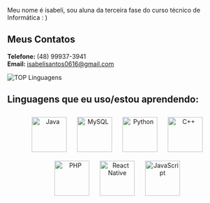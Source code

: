 Meu nome é isabeli, sou aluna da terceira fase do curso técnico de Informática : )
<br>
## Meus Contatos
<b>Telefone: </b>(48) 99937-3941<br>
<b>Email: </b>isabelisantos0616@gmail.com

![TOP Linguagens](https://github-readme-stats.vercel.app/api/top-langs/?username=isabelimachado&layout=compact&theme=dracula)

## Linguagens que eu uso/estou aprendendo:
<p align="center">
  <img src="https://cdn.jsdelivr.net/gh/devicons/devicon/icons/java/java-original-wordmark.svg" alt="Java" width="80" height="80" style="margin: 10px;">
  <img src="https://cdn.jsdelivr.net/gh/devicons/devicon/icons/mysql/mysql-original-wordmark.svg" alt="MySQL" width="80" height="80" style="margin: 10px;">
  <img src="https://upload.wikimedia.org/wikipedia/commons/c/c3/Python-logo-notext.svg" alt="Python" width="80" height="80" style="margin: 10px;">
  <img src="https://cdn.jsdelivr.net/gh/devicons/devicon/icons/cplusplus/cplusplus-original.svg" alt="C++" width="80" height="80" style="margin: 10px;">
  <img src="https://cdn.jsdelivr.net/gh/devicons/devicon/icons/php/php-original.svg" alt="PHP" width="80" height="80" style="margin: 10px;">
  <img src="https://cdn.jsdelivr.net/gh/devicons/devicon/icons/react/react-original-wordmark.svg" alt="React Native" width="80" height="80" style="margin: 10px;">
  <img src="https://upload.wikimedia.org/wikipedia/commons/a/a3/JavaScript-logo.png" alt="JavaScript" width="80" height="80" style="margin: 10px;">

</p>
